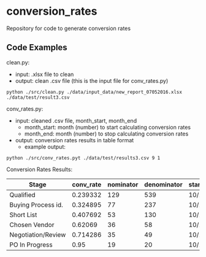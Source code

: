 # conversion_rates
Repository for code to generate conversion rates

## Code Examples

clean.py: 
* input: .xlsx file to clean
* output: clean .csv file (this is the input file for conv_rates.py)

`python ./src/clean.py ./data/input_data/new_report_07052016.xlsx ./data/test/result3.csv`

conv_rates.py:
* input: cleaned .csv file, month_start, month_end 
   * month_start: month (number) to start calculating conversion rates
   * month_end: month (number) to stop calculating conversion rates
* output: conversion rates results in table format 
   * example output:

`python ./src/conv_rates.pyt ./data/test/results3.csv 9 1`

   Conversion Rates Results:

| Stage              | conv_rate | nominator | denominator | start_date | end_date | 
|--------------------|-----------|-----------|-------------|------------|----------| 
| Qualified          | 0.239332  | 129       | 539         | 10/17/15   | 6/13/16  | 
| Buying Process id. | 0.324895  | 77        | 237         | 10/17/15   | 6/13/16  | 
| Short List         | 0.407692  | 53        | 130         | 10/17/15   | 6/13/16  | 
| Chosen Vendor      | 0.62069   | 36        | 58          | 10/17/15   | 6/13/16  | 
| Negotiation/Review | 0.714286  | 35        | 49          | 10/17/15   | 6/13/16  | 
| PO In Progress     | 0.95      | 19        | 20          | 10/17/15   | 6/13/16  | 


